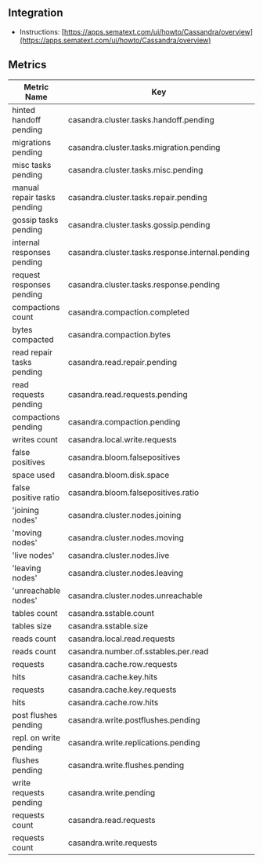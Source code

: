 ## Integration

- Instructions: [https://apps.sematext.com/ui/howto/Cassandra/overview](https://apps.sematext.com/ui/howto/Cassandra/overview)

## Metrics

Metric Name | Key | Agg | Type | Description
--- | --- | --- | --- | ---
hinted handoff pending | casandra.cluster.tasks.handoff.pending | Avg | Long | 
migrations pending | casandra.cluster.tasks.migration.pending | Avg | Long | 
misc tasks pending | casandra.cluster.tasks.misc.pending | Avg | Long | 
manual repair tasks pending | casandra.cluster.tasks.repair.pending | Avg | Long | 
gossip tasks pending | casandra.cluster.tasks.gossip.pending | Avg | Long | 
internal responses pending | casandra.cluster.tasks.response.internal.pending | Avg | Long | 
request responses pending | casandra.cluster.tasks.response.pending | Avg | Long | 
compactions count | casandra.compaction.completed | Sum | Long | 
bytes compacted | casandra.compaction.bytes | Sum | Long | 
read repair tasks pending | casandra.read.repair.pending | Avg | Long | 
read requests pending | casandra.read.requests.pending | Avg | Long | 
compactions pending | casandra.compaction.pending | Avg | Long | 
writes count | casandra.local.write.requests | Sum | Long | 
false positives | casandra.bloom.falsepositives | Sum | Long | 
space used | casandra.bloom.disk.space | Avg | Long | 
false positive ratio | casandra.bloom.falsepositives.ratio | Avg | Double | 
'joining nodes' | casandra.cluster.nodes.joining | Max | Long | 
'moving nodes' | casandra.cluster.nodes.moving | Max | Long | 
'live nodes' | casandra.cluster.nodes.live | Max | Long | 
'leaving nodes' | casandra.cluster.nodes.leaving | Max | Long | 
'unreachable nodes' | casandra.cluster.nodes.unreachable | Avg | Double | 
tables count | casandra.sstable.count | Avg | Long | 
tables size | casandra.sstable.size | Avg | Long | 
reads count | casandra.local.read.requests | Sum | Long | 
reads count | casandra.number.of.sstables.per.read | Avg | Long | 
requests | casandra.cache.row.requests | Sum | Long | 
hits | casandra.cache.key.hits | Sum | Long | 
requests | casandra.cache.key.requests | Sum | Long | 
hits | casandra.cache.row.hits | Sum | Long | 
post flushes pending | casandra.write.postflushes.pending | Avg | Long | 
repl. on write pending | casandra.write.replications.pending | Avg | Long | 
flushes pending | casandra.write.flushes.pending | Avg | Long | 
write requests pending | casandra.write.pending | Avg | Long | 
requests count | casandra.read.requests | Sum | Long | 
requests count | casandra.write.requests | Sum | Long | 
